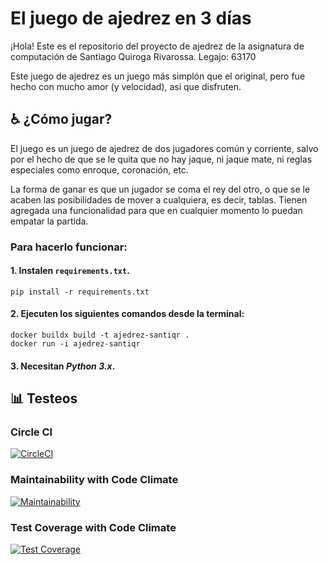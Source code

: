 # El juego de ajedrez en 3 días

¡Hola! Este es el repositorio del proyecto de ajedrez de la asignatura de computación de Santiago Quiroga Rivarossa. Legajo: 63170

Este juego de ajedrez es un juego más simplón que el original, pero fue hecho
con mucho amor (y velocidad), así que disfruten.

## :wheelchair:  ¿Cómo jugar?

El juego es un juego de ajedrez de dos jugadores común y corriente, salvo por el hecho de que se le quita que no hay jaque, ni jaque mate, ni reglas especiales como enroque, coronación, etc.

La forma de ganar es que un jugador se coma el rey del otro, o que se le acaben las posibilidades de mover a cualquiera, es decir, tablas. Tienen agregada una funcionalidad para que en cualquier momento lo puedan empatar la partida.

### Para hacerlo funcionar:

#### 1. Instalen `requirements.txt`.

```
pip install -r requirements.txt
```

#### 2. Ejecuten los siguientes comandos desde la __terminal__:

```
docker buildx build -t ajedrez-santiqr .
docker run -i ajedrez-santiqr
```

#### 3. Necesitan _Python 3.x_.


## :bar_chart:  Testeos

### Circle CI
[![CircleCI](https://dl.circleci.com/status-badge/img/gh/um-computacion-tm/ajedrez-2024-SantiQR-UM/tree/main.svg?style=svg)](https://dl.circleci.com/status-badge/redirect/gh/um-computacion-tm/ajedrez-2024-SantiQR-UM/tree/main)

### Maintainability with Code Climate
[![Maintainability](https://api.codeclimate.com/v1/badges/71589bfc701ea01df930/maintainability)](https://codeclimate.com/github/um-computacion-tm/ajedrez-2024-SantiQR-UM/maintainability)

### Test Coverage with Code Climate
[![Test Coverage](https://api.codeclimate.com/v1/badges/71589bfc701ea01df930/test_coverage)](https://codeclimate.com/github/um-computacion-tm/ajedrez-2024-SantiQR-UM/test_coverage)
